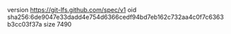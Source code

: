 version https://git-lfs.github.com/spec/v1
oid sha256:6de9047e33dadd4e754d6366cedf94bd7eb162c732aa4c0f7c6363b3cc03f37a
size 7490
